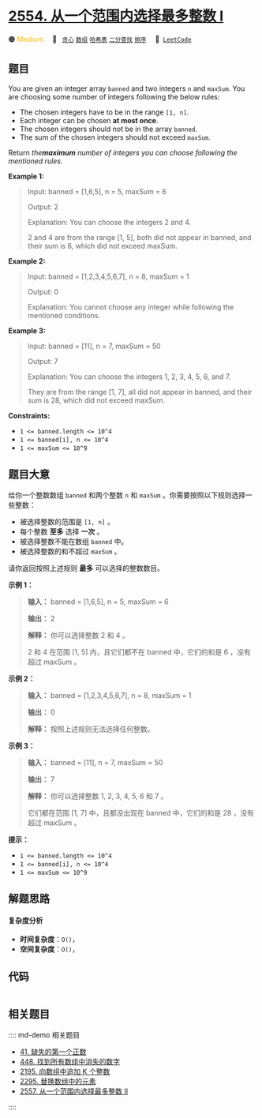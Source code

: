 # [2554. 从一个范围内选择最多整数 I](https://leetcode.com/problems/maximum-number-of-integers-to-choose-from-a-range-i)

🟠 <font color=#ffb800>Medium</font>&emsp; 🔖&ensp; [`贪心`](/leetcode/outline/tag/greedy.md) [`数组`](/leetcode/outline/tag/array.md) [`哈希表`](/leetcode/outline/tag/hash-table.md) [`二分查找`](/leetcode/outline/tag/binary-search.md) [`排序`](/leetcode/outline/tag/sorting.md)&emsp; 🔗&ensp;[`LeetCode`](https://leetcode.com/problems/maximum-number-of-integers-to-choose-from-a-range-i)


## 题目

You are given an integer array `banned` and two integers `n` and `maxSum`. You
are choosing some number of integers following the below rules:

  * The chosen integers have to be in the range `[1, n]`.
  * Each integer can be chosen **at most once**.
  * The chosen integers should not be in the array `banned`.
  * The sum of the chosen integers should not exceed `maxSum`.

Return _the**maximum** number of integers you can choose following the
mentioned rules_.



**Example 1:**

> Input: banned = [1,6,5], n = 5, maxSum = 6
> 
> Output: 2
> 
> Explanation: You can choose the integers 2 and 4.
> 
> 2 and 4 are from the range [1, 5], both did not appear in banned, and their sum is 6, which did not exceed maxSum.

**Example 2:**

> Input: banned = [1,2,3,4,5,6,7], n = 8, maxSum = 1
> 
> Output: 0
> 
> Explanation: You cannot choose any integer while following the mentioned conditions.

**Example 3:**

> Input: banned = [11], n = 7, maxSum = 50
> 
> Output: 7
> 
> Explanation: You can choose the integers 1, 2, 3, 4, 5, 6, and 7.
> 
> They are from the range [1, 7], all did not appear in banned, and their sum is 28, which did not exceed maxSum.

**Constraints:**

  * `1 <= banned.length <= 10^4`
  * `1 <= banned[i], n <= 10^4`
  * `1 <= maxSum <= 10^9`


## 题目大意

给你一个整数数组 `banned` 和两个整数 `n` 和 `maxSum` 。你需要按照以下规则选择一些整数：

  * 被选择整数的范围是 `[1, n]` 。
  * 每个整数 **至多**  选择 **一次**  。
  * 被选择整数不能在数组 `banned` 中。
  * 被选择整数的和不超过 `maxSum` 。

请你返回按照上述规则 **最多**  可以选择的整数数目。



**示例 1：**

> 
> 
> 
> 
> 
> **输入：** banned = [1,6,5], n = 5, maxSum = 6
> 
> **输出：** 2
> 
> **解释：** 你可以选择整数 2 和 4 。
> 
> 2 和 4 在范围 [1, 5] 内，且它们都不在 banned 中，它们的和是 6 ，没有超过 maxSum 。
> 
> 

**示例 2：**

> 
> 
> 
> 
> 
> **输入：** banned = [1,2,3,4,5,6,7], n = 8, maxSum = 1
> 
> **输出：** 0
> 
> **解释：** 按照上述规则无法选择任何整数。
> 
> 

**示例 3：**

> 
> 
> 
> 
> 
> **输入：** banned = [11], n = 7, maxSum = 50
> 
> **输出：** 7
> 
> **解释：** 你可以选择整数 1, 2, 3, 4, 5, 6 和 7 。
> 
> 它们都在范围 [1, 7] 中，且都没出现在 banned 中，它们的和是 28 ，没有超过 maxSum 。
> 
> 



**提示：**

  * `1 <= banned.length <= 10^4`
  * `1 <= banned[i], n <= 10^4`
  * `1 <= maxSum <= 10^9`


## 解题思路

#### 复杂度分析

- **时间复杂度**：`O()`，
- **空间复杂度**：`O()`，

## 代码

```javascript

```

## 相关题目

:::: md-demo 相关题目
- [41. 缺失的第一个正数](./0041.md)
- [448. 找到所有数组中消失的数字](https://leetcode.com/problems/find-all-numbers-disappeared-in-an-array)
- [2195. 向数组中追加 K 个整数](https://leetcode.com/problems/append-k-integers-with-minimal-sum)
- [2295. 替换数组中的元素](https://leetcode.com/problems/replace-elements-in-an-array)
- [2557. 从一个范围内选择最多整数 II](https://leetcode.com/problems/maximum-number-of-integers-to-choose-from-a-range-ii)

::::
